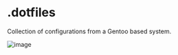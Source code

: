 # .dotfiles
Collection of configurations from a Gentoo based system.

![image](https://github.com/user-attachments/assets/3e877e58-3c43-4660-af07-f36869a82d17)
